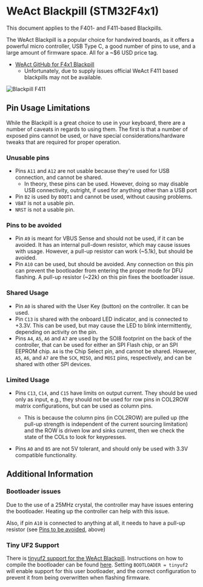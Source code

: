 # WeAct Blackpill (STM32F4x1)

This document applies to the F401- and F411-based Blackpills.

The WeAct Blackpill is a popular choice for handwired boards, as it offers a powerful micro controller, USB Type C, a good number of pins to use, and a large amount of firmware space.  All for a ~$6 USD price tag.

* [WeAct GitHub for F4x1 Blackpill](https://github.com/WeActStudio/WeActStudio.MiniSTM32F4x1)
  * Unfortunately, due to supply issues official WeAct F411 based blackpills may not be available.

![Blackpill F411](./nCgeolTh.png)


## Pin Usage Limitations

While the Blackpill is a great choice to use in your keyboard, there are a number of caveats in regards to using them.  The first is that a number of exposed pins cannot be used, or have special considerations/hardware tweaks that are required for proper operation.

### Unusable pins
* Pins `A11` and `A12` are not usable because they're used for USB connection, and cannot be shared.
  * In theory, these pins can be used.  However, doing so may disable USB connectivity, outright, if used for anything other than a USB port
* Pin `B2` is used by `BOOT1` and cannot be used, without causing problems.
* `VBAT` is not a usable pin.
* `NRST` is not a usable pin.

### Pins to be avoided
* Pin `A9` is meant for VBUS Sense and should not be used, if it can be avoided.  It has an internal pull-down resistor, which may cause issues with usage.  However, a pull-up resistor can work (~5.1k), but should be avoided.
* Pin `A10` can be used, but should be avoided.  Any connection on this pin can prevent the bootloader from entering the proper mode for DFU flashing.  A pull-up resistor (~22k) on this pin fixes the bootloader issue.

### Shared Usage
* Pin `A0` is shared with the User Key (button) on the controller.  It can be used.
* Pin `C13` is shared with the onboard LED indicator, and is connected to +3.3V.  This can be used, but may cause the LED to blink intermittently, depending on activity on the pin.
* Pins `A4`, `A5`, `A6` and `A7` are used by the SOI8 footprint on the back of the controller, that can be used for either an SPI Flash chip, or an SPI EEPROM chip.  `A4` is the Chip Select pin, and cannot be shared.  However, `A5`, `A6`, and `A7` are the `SCK`, `MISO`, and `MOSI` pins, respectively, and can be shared with other SPI devices.

### Limited Usage
* Pins `C13`, `C14`, and `C15` have limits on output current. They should be used only as input, e.g., they should not be used for row pins in COL2ROW matrix configurations, but can be used as column pins.
  * This is because the column pins (in COL2ROW) are pulled up (the pull-up strength is independent of the current sourcing limitation) and the ROW is driven low and sinks current, then we check the state of the COLs to look for keypresses.

* Pins `A0` and `B5` are not 5V tolerant, and should only be used with 3.3V compatible functionality.

## Additional Information

### Bootloader issues

Due to the use of a 25MHz crystal, the controller may have issues entering the bootloader.  Heating up the controller can help with this issue.

Also, if pin `A10` is connected to anything at all, it needs to have a pull-up resistor (see [Pins to be avoided](#pins-to-be-avoided), above)

### Tiny UF2 Support

There is [tinyuf2 support for the WeAct Blackpill](https://github.com/adafruit/tinyuf2/tree/master/ports/stm32f4/boards/stm32f411ce_blackpill).  Instructions on how to compile the bootloader can be found [here](https://github.com/adafruit/tinyuf2#build-and-flash).  Setting `BOOTLOADER = tinyuf2` will enable support for this user bootloader, and the correct configuration to prevent it from being overwritten when flashing firmware.
